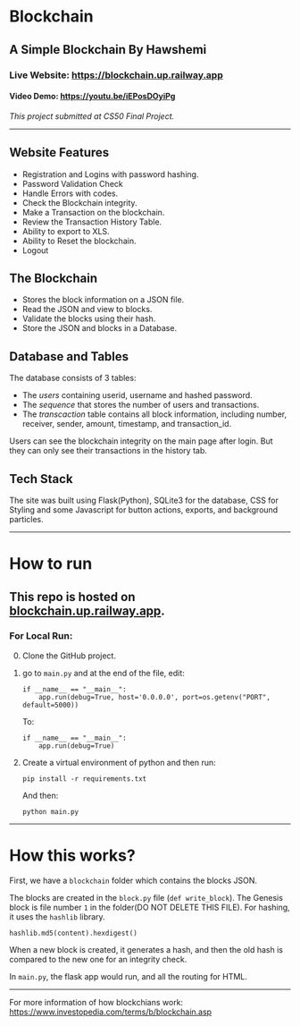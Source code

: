 # **Blockchain**
## **A Simple Blockchain By Hawshemi**
### **Live Website: https://blockchain.up.railway.app**
#### Video Demo: https://youtu.be/iEPosDOyiPg
_This project submitted at CS50 Final Project._


---
## Website Features
- Registration and Logins with password hashing.
- Password Validation Check
- Handle Errors with codes.
- Check the Blockchain integrity.
- Make a Transaction on the blockchain.
- Review the Transaction History Table.
- Ability to export to XLS.
- Ability to Reset the blockchain.
- Logout

## The Blockchain
- Stores the block information on a JSON file.
- Read the JSON and view to blocks.
- Validate the blocks using their hash.
- Store the JSON and blocks in a Database.

## Database and Tables
The database consists of 3 tables:
- The _users_ containing userid, username and hashed password.
- The _sequence_ that stores the number of users and transactions.
- The _transcaction_ table contains all block information, including number, receiver, sender, amount, timestamp, and transaction_id.

Users can see the blockchain integrity on the main page after login. But they can only see their transactions in the history tab.

## Tech Stack
The site was built using Flask(Python), SQLite3 for the database, CSS for Styling and some Javascript for button actions, exports, and background particles.

---
# How to run
## This repo is hosted on [blockchain.up.railway.app](https://blockchain.up.railway.app).

### For Local Run:
0. Clone the GitHub project.

1. go to `main.py` and at the end of the file, edit:

    ```
    if __name__ == "__main__":
        app.run(debug=True, host='0.0.0.0', port=os.getenv("PORT", default=5000))
    ```
    To:

    ```
    if __name__ == "__main__":
        app.run(debug=True)
    ```


2. Create a virtual environment of python and then run:

    ```
    pip install -r requirements.txt
    ```

    And then: 

    ```
    python main.py
    ```

---
# How this works?
First, we have a `blockchain` folder which contains the blocks JSON.

The blocks are created in the `block.py` file (`def write_block`). The Genesis block is file number `1` in the folder(DO NOT DELETE THIS FILE). For hashing, it uses the `hashlib` library. 

`hashlib.md5(content).hexdigest()`

When a new block is created, it generates a hash, and then the old hash is compared to the new one for an integrity check.

In `main.py`, the flask app would run, and all the routing for HTML.

---
For more information of how blockchians work:
https://www.investopedia.com/terms/b/blockchain.asp
